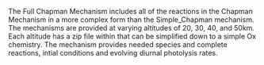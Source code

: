 The Full Chapman Mechanism includes all of the reactions in the Chapman Mechanism in a more complex form than the Simple_Chapman mechanism. The mechanisms are provided at varying altitudes of 20, 30, 40, and 50km. Each altitude has a zip file within that can be simplified down to a simple Ox chemistry. The mechanism provides needed species and complete reactions, intial conditions and evolving diurnal photolysis rates.
